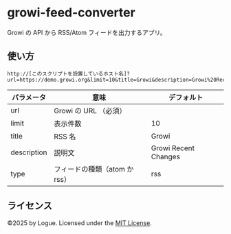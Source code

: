 # growi-feed-converter

Growi の API から RSS/Atom フィードを出力するアプリ。

## 使い方

```text
http://[このスクリプトを設置しているホスト名]?url=https://demo.growi.org&limit=10&title=Growi&description=Growi%20RecentChanges
```

| パラメータ  | 意味                          | デフォルト           |
| ----------- | ----------------------------- | -------------------- |
| url         | Growi の URL （必須）         |                      |
| limit       | 表示件数                      | 10                   |
| title       | RSS 名                        | Growi                |
| description | 説明文                        | Growi Recent Changes |
| type        | フィードの種類（atom か rss） | rss                  |

## ライセンス

©2025 by Logue.
Licensed under the [MIT License](LICENSE).
